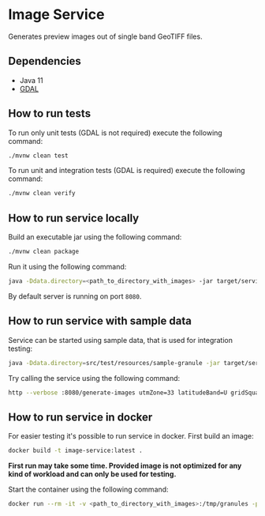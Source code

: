 # Image Service

Generates preview images out of single band GeoTIFF files.

## Dependencies

- Java 11
- [GDAL](https://www.gdal.org/)

## How to run tests

To run only unit tests (GDAL is not required) execute the following command: 

```bash
./mvnw clean test
```

To run unit and integration tests (GDAL is required) execute the following command:

```bash
./mvnw clean verify
```

## How to run service locally

Build an executable jar using the following command:

```bash
./mvnw clean package
```

Run it using the following command:

```bash
java -Ddata.directory=<path_to_directory_with_images> -jar target/service.jar
```

By default server is running on port `8080`.


## How to run service with sample data

Service can be started using sample data, that is used for integration testing:

```bash
java -Ddata.directory=src/test/resources/sample-granule -jar target/service.jar
```

Try calling the service using the following command:

```bash
http --verbose :8080/generate-images utmZone=33 latitudeBand=U gridSquare=UP date="2018-08-04" channelMap=vegetation
```

## How to run service in docker

For easier testing it's possible to run service in docker. 
First build an image:

```bash
docker build -t image-service:latest .
```

**First run may take some time. Provided image is not optimized for any kind of workload 
and can only be used for testing.**

Start the container using the following command:

```bash
docker run --rm -it -v <path_to_directory_with_images>:/tmp/granules -p 8080:8080 image-service:latest
```

